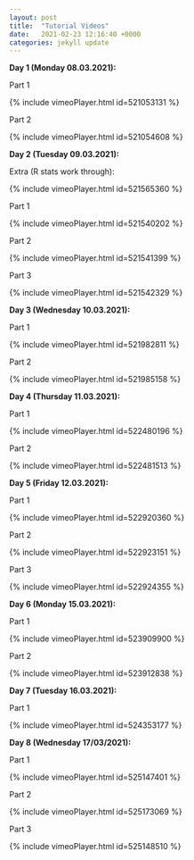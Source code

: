 ```yaml
---
layout: post
title:  "Tutorial Videos"
date:   2021-02-23 12:16:40 +0000
categories: jekyll update
---
```

**Day 1 (Monday 08.03.2021):**

Part 1

{% include vimeoPlayer.html id=521053131 %}

Part 2

{% include vimeoPlayer.html id=521054608 %}


**Day 2 (Tuesday 09.03.2021):**

Extra (R stats work through):

{% include vimeoPlayer.html id=521565360 %}


Part 1

{% include vimeoPlayer.html id=521540202 %}

Part 2

{% include vimeoPlayer.html id=521541399 %}

Part 3

{% include vimeoPlayer.html id=521542329 %}

**Day 3 (Wednesday 10.03.2021):**

Part 1


{% include vimeoPlayer.html id=521982811 %}


Part 2

{% include vimeoPlayer.html id=521985158 %}

**Day 4 (Thursday 11.03.2021):**

Part 1


{% include vimeoPlayer.html id=522480196 %}


Part 2

{% include vimeoPlayer.html id=522481513 %}

**Day 5  (Friday 12.03.2021):**

Part 1

{% include vimeoPlayer.html id=522920360 %}


Part 2

{% include vimeoPlayer.html id=522923151 %}

Part 3

{% include vimeoPlayer.html id=522924355 %}

**Day 6  (Monday 15.03.2021):**

Part 1

{% include vimeoPlayer.html id=523909900 %}


Part 2

{% include vimeoPlayer.html id=523912838 %}

**Day 7  (Tuesday 16.03.2021):**

Part 1

{% include vimeoPlayer.html id=524353177 %}

**Day 8 (Wednesday 17/03/2021):**

Part 1

{% include vimeoPlayer.html id=525147401 %}

Part 2

{% include vimeoPlayer.html id=525173069 %}

Part 3

{% include vimeoPlayer.html id=525148510 %}